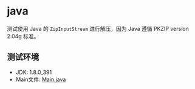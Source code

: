 # java

测试使用 Java 的 `ZipInputStream` 进行解压，因为 Java 遵循 PKZIP version 2.04g 标准。

## 测试环境
- JDK: 1.8.0_391
- Main文件: [Main.java](./src/main/java/org/demo/Main.java)